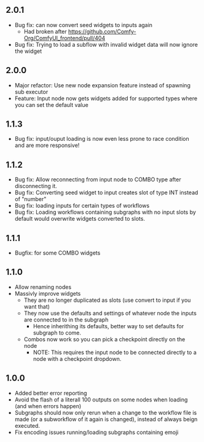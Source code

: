## 2.0.1
* Bug fix: can now convert seed widgets to inputs again
    * Had broken after https://github.com/Comfy-Org/ComfyUI_frontend/pull/404
* Bug fix: Trying to load a subflow with invalid widget data will now ignore the widget

## 2.0.0
* Major refactor: Use new node expansion feature instead of spawning sub executor
* Feature: Input node now gets widgets added for supported types where you can set the default value

## 1.1.3
* Bug fix: input/ouput loading is now even less prone to race condition and are more responsive!

## 1.1.2
* Bug fix: Allow reconnecting from input node to COMBO type after disconnecting it.
* Bug fix: Converting seed widget to input creates slot of type INT instead of "number"
* Bug fix: loading inputs for certain types of workflows
* Bug fix: Loading workflows containing subgraphs with no input slots by default would overwrite widgets converted to slots. 

## 1.1.1
* Bugfix: for some COMBO widgets

## 1.1.0

* Allow renaming nodes
* Massivly improve widgets
    * They are no longer duplicated as slots (use convert to input if you want that)
    * They now use the defaults and settings of whatever node the inputs are connected to in the subgraph   
        * Hence inherithing its defaults, better way to set defaults for subgraph to come.
    * Combos now work so you can pick a checkpoint directly on the node
        * NOTE: This requires the input node to be connected directly to a node with a checkpoint dropdown.


## 1.0.0

* Added better error reporting
* Avoid the flash of a literall 100 outputs on some nodes when loading (and when errors happen)
* Subgraphs should now only rerun when a change to the workflow file is made (or a subworkflow of it again is changed), instead of always beign executed.
* Fix encoding issues running/loading subgraphs containing emoji
